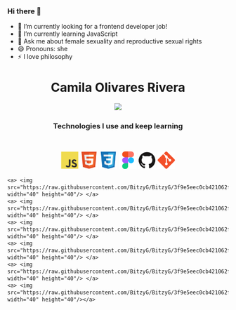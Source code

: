 ### Hi there 👋

- 🔭 I’m currently looking for a frontend developer job!
- 🌱 I’m currently learning JavaScript
- 💬 Ask me about female sexuality and reproductive sexual rights
- 😄 Pronouns: she
- ⚡ I love philosophy 



<h1 align="center">Camila Olivares Rivera</h1>

 <p align="center">
    <img src="https://readme-typing-svg.herokuapp.com?color=%23B61D47&size=25&center=true&vCenter=true&lines=Front-end+Developer;Architect;Pet+Lover"/>
</p>


<h3 align="center">Technologies I use and keep learning</h3>

<br>

<p align="center">
    <a> <img src="https://raw.githubusercontent.com/BitzyG/BitzyG/3f9e5eec0cb421062fbb96e567d91e99267f3368/javascript.svg" width="40" height="40"/> </a>
    <a> <img src="https://raw.githubusercontent.com/BitzyG/BitzyG/3f9e5eec0cb421062fbb96e567d91e99267f3368/html5.svg" width="40" height="40"/> </a>
    <a> <img src="https://raw.githubusercontent.com/BitzyG/BitzyG/3f9e5eec0cb421062fbb96e567d91e99267f3368/css3.svg" width="40" height="40"/> </a>
    <a> <img src="https://raw.githubusercontent.com/BitzyG/BitzyG/3f9e5eec0cb421062fbb96e567d91e99267f3368/figma.svg" width="40" height="40"/> </a>    
    <a> <img src="https://raw.githubusercontent.com/BitzyG/BitzyG/3f9e5eec0cb421062fbb96e567d91e99267f3368/github.svg" width="40" height="40"/> </a>
    <a> <img src="https://raw.githubusercontent.com/BitzyG/BitzyG/3f9e5eec0cb421062fbb96e567d91e99267f3368/git.svg" width="40" height="40"/> </a>    
  
    <a> <img src="https://raw.githubusercontent.com/BitzyG/BitzyG/3f9e5eec0cb421062fbb96e567d91e99267f3368/typescript.svg" width="40" height="40"/> </a>    
    <a> <img src="https://raw.githubusercontent.com/BitzyG/BitzyG/3f9e5eec0cb421062fbb96e567d91e99267f3368/firebase.svg" width="40" height="40"/> </a>
    <a> <img src="https://raw.githubusercontent.com/BitzyG/BitzyG/3f9e5eec0cb421062fbb96e567d91e99267f3368/nodejs.svg" width="40" height="40"/> </a>
    <a> <img src="https://raw.githubusercontent.com/BitzyG/BitzyG/3f9e5eec0cb421062fbb96e567d91e99267f3368/npm.svg" width="40" height="40"/> </a>
    <a> <img src="https://raw.githubusercontent.com/BitzyG/BitzyG/3f9e5eec0cb421062fbb96e567d91e99267f3368/vscode.svg" width="40" height="40"/> </a>
    <a> <img src="https://raw.githubusercontent.com/BitzyG/BitzyG/3f9e5eec0cb421062fbb96e567d91e99267f3368/bootstrap.svg" width="40" height="40"/></a>    
 </p>
 




